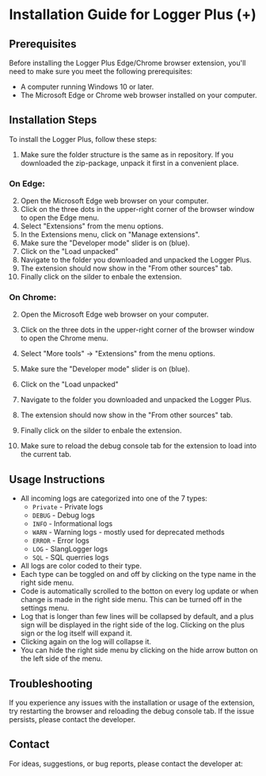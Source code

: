 # Installation Guide for Logger Plus (+) 

## Prerequisites

Before installing the Logger Plus Edge/Chrome browser extension, you'll need to make sure you meet the following prerequisites:

- A computer running Windows 10 or later.
- The Microsoft Edge or Chrome web browser installed on your computer.

## Installation Steps

To install the Logger Plus, follow these steps:

1. Make sure the folder structure is the same as in repository. If you downloaded the zip-package, unpack it first in a convenient place.

### On Edge:

2. Open the Microsoft Edge web browser on your computer.
3. Click on the three dots in the upper-right corner of the browser window to open the Edge menu.
4. Select "Extensions" from the menu options.
5. In the Extensions menu, click on "Manage extensions".
6. Make sure the "Developer mode" slider is on (blue).
7. Click on the "Load unpacked"
8. Navigate to the folder you downloaded and unpacked the Logger Plus.
9. The extension should now show in the "From other sources" tab.
10. Finally click on the silder to enbale the extension.

### On Chrome:

2. Open the Microsoft Edge web browser on your computer.
3. Click on the three dots in the upper-right corner of the browser window to open the Chrome menu.
4. Select "More tools" -> "Extensions" from the menu options.
5. Make sure the "Developer mode" slider is on (blue).
6. Click on the "Load unpacked"
7. Navigate to the folder you downloaded and unpacked the Logger Plus.
8. The extension should now show in the "From other sources" tab.
9. Finally click on the silder to enbale the extension.

11. Make sure to reload the debug console tab for the extension to load into the current tab.

## Usage Instructions

- All incoming logs are categorized into one of the 7 types:
    - `Private` - Private logs
    - `DEBUG` - Debug logs
    - `INFO` - Informational logs
    - `WARN` - Warning logs - mostly used for deprecated methods
    - `ERROR` - Error logs
    - `LOG` - SlangLogger logs
    - `SQL` - SQL querries logs
- All logs are color coded to their type.
- Each type can be toggled on and off by clicking on the type name in the right side menu.
- Code is automatically scrolled to the botton on every log update or when change is made in the right side menu. This can be turned off in the settings menu.
- Log that is longer than few lines will be collapsed by default, and a plus sign will be displayed in the right side of the log. Clicking on the plus sign or the log itself will expand it.
- Clicking again on the log will collapse it.
- You can hide the right side menu by clicking on the hide arrow button on the left side of the menu.


## Troubleshooting

If you experience any issues with the installation or usage of the extension, try restarting the browser and reloading the debug console tab. If the issue persists, please contact the developer.

## Contact

For ideas, suggestions, or bug reports, please contact the developer at: 
